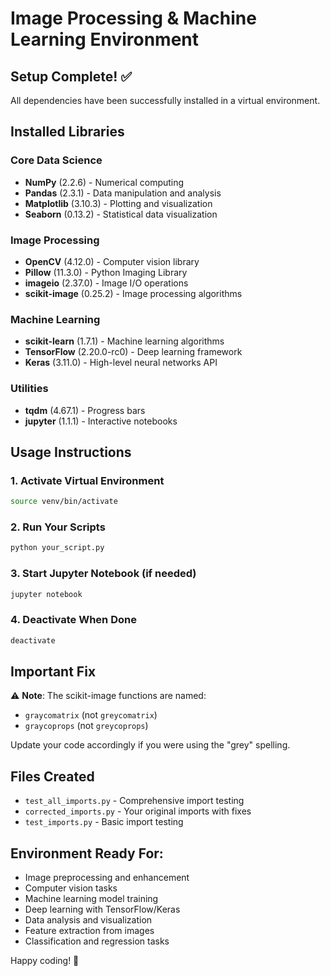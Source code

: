 # Image Processing & Machine Learning Environment

## Setup Complete! ✅

All dependencies have been successfully installed in a virtual environment.

## Installed Libraries

### Core Data Science
- **NumPy** (2.2.6) - Numerical computing
- **Pandas** (2.3.1) - Data manipulation and analysis
- **Matplotlib** (3.10.3) - Plotting and visualization
- **Seaborn** (0.13.2) - Statistical data visualization

### Image Processing
- **OpenCV** (4.12.0) - Computer vision library
- **Pillow** (11.3.0) - Python Imaging Library
- **imageio** (2.37.0) - Image I/O operations
- **scikit-image** (0.25.2) - Image processing algorithms

### Machine Learning
- **scikit-learn** (1.7.1) - Machine learning algorithms
- **TensorFlow** (2.20.0-rc0) - Deep learning framework
- **Keras** (3.11.0) - High-level neural networks API

### Utilities
- **tqdm** (4.67.1) - Progress bars
- **jupyter** (1.1.1) - Interactive notebooks

## Usage Instructions

### 1. Activate Virtual Environment
```bash
source venv/bin/activate
```

### 2. Run Your Scripts
```bash
python your_script.py
```

### 3. Start Jupyter Notebook (if needed)
```bash
jupyter notebook
```

### 4. Deactivate When Done
```bash
deactivate
```

## Important Fix

⚠️ **Note**: The scikit-image functions are named:
- `graycomatrix` (not `greycomatrix`)
- `graycoprops` (not `greycoprops`)

Update your code accordingly if you were using the "grey" spelling.

## Files Created
- `test_all_imports.py` - Comprehensive import testing
- `corrected_imports.py` - Your original imports with fixes
- `test_imports.py` - Basic import testing

## Environment Ready For:
- Image preprocessing and enhancement
- Computer vision tasks
- Machine learning model training
- Deep learning with TensorFlow/Keras
- Data analysis and visualization
- Feature extraction from images
- Classification and regression tasks

Happy coding! 🚀

